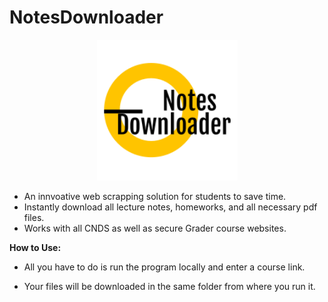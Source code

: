 # NotesDownloader

<p align="center">
  <img src="logo/logo.png" width="225" alt="logo">
</p>


- An innvoative web scrapping solution for students to save time.
- Instantly download all lecture notes, homeworks, and all necessary pdf files. 
- Works with all CNDS as well as secure Grader course websites. 


**How to Use:** 

- All you have to do is run the program locally and enter a course link.

- Your files will be downloaded in the same folder from where you run it.